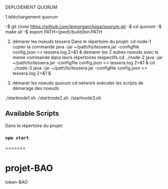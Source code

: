 


DEPLOIEMENT QUORUM

1.téléchargement quorum

-$ git clone https://github.com/jpmorganchase/quorum.git
-$ cd quorum
-$ make all
-$ export PATH=$(pwd)/build/bin:$PATH

2. démarer les noeuds tessera
Dans le répertoire du projet:
cd node-1 
copier la commande java -jar ~/path/to/tessera.jar -configfile config.json >> tessera.log 2>&1 &
demarer les 2 autres noeuds avec la meme commande dans leurs répertoires respectifs
cd ../node-2 java -jar ~/path/to/tessera.jar -configfile config.json >> tessera.log 2>&1 &
cd ../node-3 java -jar ~/path/to/tessera.jar -configfile config.json >> tessera.log 2>&1 &

3. démarer les noeuds quorum
cd network
exécuter les scripts de démarage des noeuds 

./startnode1.sh
./startnode2.sh
./startnode3.sh

## Available Scripts

Dans le répertoire du projet:

### `npm start`


=======
# projet-BAO
token-BAO

